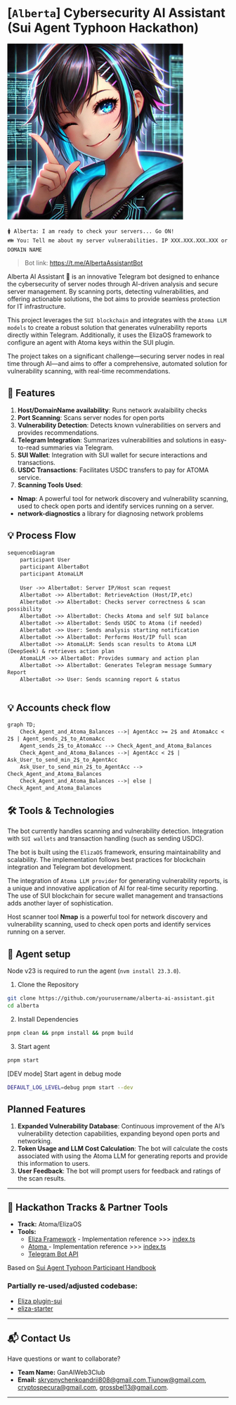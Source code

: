 # [```Alberta```] Cybersecurity AI Assistant (Sui Agent Typhoon Hackathon)

<img src="docs/pics/alberta-bot.jpg" alt="Alt text" width="400" height="400" /> 


```🚺 Alberta: I am ready to check your servers... Go ON! ```   
```👪 You: Tell me about my server vulnerabilities. IP XXX.XXX.XXX.XXX or DOMAIN NAME```   

> Bot link: https://t.me/AlbertaAssistantBot

Alberta AI Assistant 🤖 is an innovative Telegram bot designed to enhance the cybersecurity of server nodes through AI-driven analysis and secure server management. By scanning ports, detecting vulnerabilities, and offering actionable solutions, the bot aims to provide seamless protection for IT infrastructure.

This project leverages the ```SUI blockchain``` and integrates with the ```Atoma LLM models``` to create a robust solution that generates vulnerability reports directly within Telegram. Additionally, it uses the ElizaOS framework to configure an agent with Atoma keys within the SUI plugin.

The project takes on a significant challenge—securing server nodes in real time through AI—and aims to offer a comprehensive, automated solution for vulnerability scanning, with real-time recommendations.

## 🚀 Features

1. **Host/DomainName availability**: Runs network avalaibility checks
1. **Port Scanning**: Scans server nodes for open ports
1. **Vulnerability Detection**: Detects known vulnerabilities on servers and provides recommendations.
1. **Telegram Integration**: Summarizes vulnerabilities and solutions in easy-to-read summaries via Telegram.
1. **SUI Wallet**: Integration with SUI wallet for secure interactions and transactions.
1. **USDC Transactions**: Facilitates USDC transfers to pay for ATOMA service.
1. **Scanning Tools Used**:

- **Nmap**: A powerful tool for network discovery and vulnerability scanning, used to check open ports and identify services running on a server.
- **network-diagnostics** a library for diagnosing network problems

## 💡 Process Flow
  
```mermaid
sequenceDiagram
    participant User
    participant AlbertaBot
    participant AtomaLLM

    User ->> AlbertaBot: Server IP/Host scan request
    AlbertaBot ->> AlbertaBot: RetrieveAction (Host/IP,etc)
    AlbertaBot ->> AlbertaBot: Checks server correctness & scan possibility
    AlbertaBot ->> AlbertaBot: Checks Atoma and self SUI balance
    AlbertaBot ->> AlbertaBot: Sends USDC to Atoma (if needed)
    AlbertaBot ->> User: Sends analysis starting notification
    AlbertaBot ->> AlbertaBot: Performs Host/IP full scan
    AlbertaBot ->> AtomaLLM: Sends scan results to Atoma LLM (DeepSeek) & retrieves action plan
    AtomaLLM ->> AlbertaBot: Provides summary and action plan
    AlbertaBot ->> AlbertaBot: Generates Telegram message Summary Report
    AlbertaBot ->> User: Sends scanning report & status
    
```

## 💡 Accounts check flow

```mermaid
graph TD;
    Check_Agent_and_Atoma_Balances -->| AgentAcc >= 2$ and AtomaAcc < 2$ | Agent_sends_2$_to_AtomaAcc
    Agent_sends_2$_to_AtomaAcc --> Check_Agent_and_Atoma_Balances
    Check_Agent_and_Atoma_Balances -->| AgentAcc < 2$ | Ask_User_to_send_min_2$_to_AgentAcc
    Ask_User_to_send_min_2$_to_AgentAcc --> Check_Agent_and_Atoma_Balances
    Check_Agent_and_Atoma_Balances -->| else | Check_Agent_and_Atoma_Balances
```


## 🛠️ Tools & Technologies

The bot currently handles scanning and vulnerability detection. Integration with ```SUI wallets``` and transaction handling (such as sending USDC).

The bot is built using the ```ElizaOS``` framework, ensuring maintainability and scalability. The implementation follows best practices for blockchain integration and Telegram bot development.

The integration of ```Atoma LLM provider``` for generating vulnerability reports, is a unique and innovative application of AI for real-time security reporting. The use of SUI blockchain for secure wallet management and transactions adds another layer of sophistication.

Host scanner tool **Nmap** is a powerful tool for network discovery and vulnerability scanning, used to check open ports and identify services running on a server.

## 🌟 Agent setup

Node v23 is required to run the agent (```nvm install 23.3.0```).

1. Clone the Repository

```bash
git clone https://github.com/yourusername/alberta-ai-assistant.git
cd alberta
```

2. Install Dependencies

```bash
pnpm clean && pnpm install && pnpm build
```

3. Start agent

```bash
pnpm start
```

[DEV mode] Start agent in debug mode

```bash
DEFAULT_LOG_LEVEL=debug pnpm start --dev 
```

## Planned Features
1. **Expanded Vulnerability Database**: Continuous improvement of the AI’s vulnerability detection capabilities, expanding beyond open ports and networking.
1. **Token Usage and LLM Cost Calculation**: The bot will calculate the costs associated with using the Atoma LLM for generating reports and provide this information to users.
1. **User Feedback**: The bot will prompt users for feedback and ratings of the scan results.

---

## 🤝 Hackathon Tracks & Partner Tools

- **Track:** Atoma/ElizaOS
- **Tools:**  
  - [Eliza Framework](https://github.com/ai16z) - Implementation reference >>>  [index.ts](/alberta/src/index.ts#L7)
  - [Atoma ](https://cloud.atoma.network/)  - Implementation reference >>> [index.ts](/alberta/src/chat/index.ts#L1)
  - [Telegram Bot API](https://core.telegram.org/bots)

Based on [Sui Agent Typhoon Participant Handbook ](https://notion.sui.io/sui-agent-typhoon-handbook)


### Partially re-used/adjusted codebase:
- [Eliza plugin-sui](https://github.com/elizaOS/eliza/tree/v0.1.9/packages/plugin-sui)
- [eliza-starter](https://github.com/elizaOS/eliza-starter)

---

## 📬 Contact Us

Have questions or want to collaborate?

- **Team Name:** GanAIWeb3Club
- **Email:** <skrypnychenkoandrii808@gmail.com>,<Tiunow@gmail.com>, <cryptospecura@gmail.com>, <grossbel13@gmail.com>.

---
